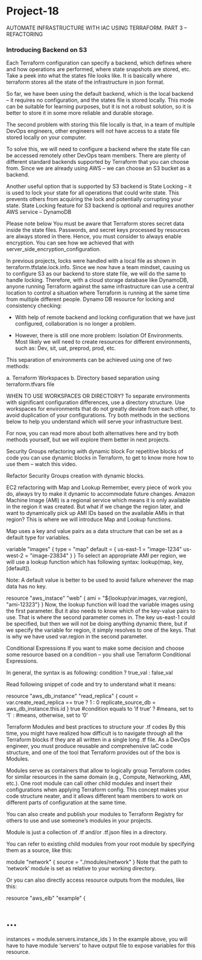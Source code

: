 # Project-18
AUTOMATE INFRASTRUCTURE WITH IAC USING TERRAFORM. PART 3 – REFACTORING

### Introducing Backend on S3
Each Terraform configuration can specify a backend, which defines where and how operations are performed, where state snapshots are stored, etc.
Take a peek into what the states file looks like. It is basically where terraform stores all the state of the infrastructure in json format.

So far, we have been using the default backend, which is the local backend – it requires no configuration, and the states file is stored locally. This mode can be suitable for learning purposes, but it is not a robust solution, so it is better to store it in some more reliable and durable storage.

The second problem with storing this file locally is that, in a team of multiple DevOps engineers, other engineers will not have access to a state file stored locally on your computer.

To solve this, we will need to configure a backend where the state file can be accessed remotely other DevOps team members. There are plenty of different standard backends supported by Terraform that you can choose from. Since we are already using AWS – we can choose an S3 bucket as a backend.

Another useful option that is supported by S3 backend is State Locking – it is used to lock your state for all operations that could write state. This prevents others from acquiring the lock and potentially corrupting your state. State Locking feature for S3 backend is optional and requires another AWS service – DynamoDB


Please note below 
You must be aware that Terraform stores secret data inside the state files. Passwords, and secret keys processed by resources are always stored in there. Hence, you must consider to always enable encryption. You can see how we achieved that with server_side_encryption_configuration.

In previous projects, locks were handled with a local file as shown in terraform.tfstate.lock.info. Since we now have a team mindset, causing us to configure S3 as our backend to store state file, we will do the same to handle locking. Therefore, with a cloud storage database like DynamoDB, anyone running Terraform against the same infrastructure can use a central location to control a situation where Terraform is running at the same time from multiple different people.
Dynamo DB resource for locking and consistency checking:

- With help of remote backend and locking configuration that we have just configured, collaboration is no longer a problem.

- However, there is still one more problem: Isolation Of Environments. Most likely we will need to create resources for different environments, such as: Dev, sit, uat, preprod, prod, etc.

This separation of environments can be achieved using one of two methods:

a. Terraform Workspaces
b. Directory based separation using terraform.tfvars file

WHEN TO USE WORKSPACES OR DIRECTORY?
To separate environments with significant configuration differences, use a directory structure. Use workspaces for environments that do not greatly deviate from each other, to avoid duplication of your configurations. Try both methods in the sections below to help you understand which will serve your infrastructure best.

For now, you can read more about both alternatives here and try both methods yourself, but we will explore them better in next projects.

Security Groups refactoring with dynamic block
For repetitive blocks of code you can use dynamic blocks in Terraform, to get to know more how to use them – watch this video.

Refactor Security Groups creation with dynamic blocks.

EC2 refactoring with Map and Lookup
Remember, every piece of work you do, always try to make it dynamic to accommodate future changes. Amazon Machine Image (AMI) is a regional service which means it is only available in the region it was created. But what if we change the region later, and want to dynamically pick up AMI IDs based on the available AMIs in that region? This is where we will introduce Map and Lookup functions.

Map uses a key and value pairs as a data structure that can be set as a default type for variables.

variable "images" {
    type = "map"
    default = {
        us-east-1 = "image-1234"
        us-west-2 = "image-23834"
    }
}
To select an appropriate AMI per region, we will use a lookup function which has following syntax: lookup(map, key, [default]).

Note: A default value is better to be used to avoid failure whenever the map data has no key.

resource "aws_instace" "web" {
    ami  = "${lookup(var.images, var.region), "ami-12323"}
}
Now, the lookup function will load the variable images using the first parameter. But it also needs to know which of the key-value pairs to use. That is where the second parameter comes in. The key us-east-1 could be specified, but then we will not be doing anything dynamic there, but if we specify the variable for region, it simply resolves to one of the keys. That is why we have used var.region in the second parameter.

Conditional Expressions
If you want to make some decision and choose some resource based on a condition – you shall use Terraform Conditional Expressions.

In general, the syntax is as following: condition ? true_val : false_val

Read following snippet of code and try to understand what it means:

resource "aws_db_instance" "read_replica" {
  count               = var.create_read_replica == true ? 1 : 0
  replicate_source_db = aws_db_instance.this.id
}
true #condition equals to ‘if true’
? #means, set to ‘1`
: #means, otherwise, set to ‘0’

Terraform Modules and best practices to structure your .tf codes
By this time, you might have realized how difficult is to navigate through all the Terraform blocks if they are all written in a single long .tf file. As a DevOps engineer, you must produce reusable and comprehensive IaC code structure, and one of the tool that Terraform provides out of the box is Modules.

Modules serve as containers that allow to logically group Terraform codes for similar resources in the same domain (e.g., Compute, Networking, AMI, etc.). One root module can call other child modules and insert their configurations when applying Terraform config. This concept makes your code structure neater, and it allows different team members to work on different parts of configuration at the same time.

You can also create and publish your modules to Terraform Registry for others to use and use someone’s modules in your projects.

Module is just a collection of .tf and/or .tf.json files in a directory.

You can refer to existing child modules from your root module by specifying them as a source, like this:

module "network" {
  source = "./modules/network"
}
Note that the path to ‘network’ module is set as relative to your working directory.

Or you can also directly access resource outputs from the modules, like this:

resource "aws_elb" "example" {
  # ...

  instances = module.servers.instance_ids
}
In the example above, you will have to have module ‘servers’ to have output file to expose variables for this resource.